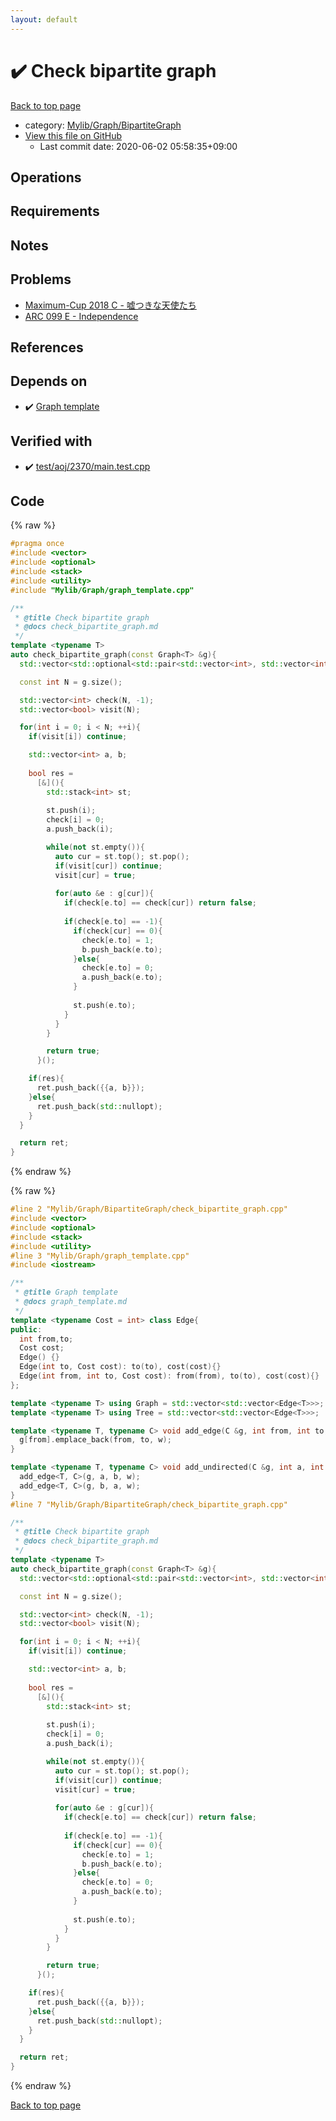 ```yaml
---
layout: default
---
```


<!-- mathjax config similar to math.stackexchange -->
<script type="text/javascript" async
  src="https://cdnjs.cloudflare.com/ajax/libs/mathjax/2.7.5/MathJax.js?config=TeX-MML-AM_CHTML">
</script>
<script type="text/x-mathjax-config">
  MathJax.Hub.Config({
    TeX: { equationNumbers: { autoNumber: "AMS" }},
    tex2jax: {
      inlineMath: [ ['$','$'] ],
      processEscapes: true
    },
    "HTML-CSS": { matchFontHeight: false },
    displayAlign: "left",
    displayIndent: "2em"
  });
</script>

<script type="text/javascript" src="https://cdnjs.cloudflare.com/ajax/libs/jquery/3.4.1/jquery.min.js"></script>
<script src="https://cdn.jsdelivr.net/npm/jquery-balloon-js@1.1.2/jquery.balloon.min.js" integrity="sha256-ZEYs9VrgAeNuPvs15E39OsyOJaIkXEEt10fzxJ20+2I=" crossorigin="anonymous"></script>
<script type="text/javascript" src="../../../../assets/js/copy-button.js"></script>
<link rel="stylesheet" href="../../../../assets/css/copy-button.css" />


# :heavy_check_mark: Check bipartite graph

<a href="../../../../index.html">Back to top page</a>

* category: <a href="../../../../index.html#3b87eee7aef75da88610c966a8da844f">Mylib/Graph/BipartiteGraph</a>
* <a href="{{ site.github.repository_url }}/blob/master/Mylib/Graph/BipartiteGraph/check_bipartite_graph.cpp">View this file on GitHub</a>
    - Last commit date: 2020-06-02 05:58:35+09:00




## Operations

## Requirements

## Notes

## Problems

- [Maximum-Cup 2018 C - 嘘つきな天使たち](https://atcoder.jp/contests/maximum-cup-2018/tasks/maximum_cup_2018_c)
- [ARC 099 E - Independence](https://atcoder.jp/contests/arc099/tasks/arc099_c)

## References



## Depends on

* :heavy_check_mark: <a href="../graph_template.cpp.html">Graph template</a>


## Verified with

* :heavy_check_mark: <a href="../../../../verify/test/aoj/2370/main.test.cpp.html">test/aoj/2370/main.test.cpp</a>


## Code

<a id="unbundled"></a>
{% raw %}
```cpp
#pragma once
#include <vector>
#include <optional>
#include <stack>
#include <utility>
#include "Mylib/Graph/graph_template.cpp"

/**
 * @title Check bipartite graph
 * @docs check_bipartite_graph.md
 */
template <typename T>
auto check_bipartite_graph(const Graph<T> &g){
  std::vector<std::optional<std::pair<std::vector<int>, std::vector<int>>>> ret;

  const int N = g.size();

  std::vector<int> check(N, -1);
  std::vector<bool> visit(N);

  for(int i = 0; i < N; ++i){
    if(visit[i]) continue;

    std::vector<int> a, b;
      
    bool res =
      [&](){
        std::stack<int> st;
 
        st.push(i);
        check[i] = 0;
        a.push_back(i);

        while(not st.empty()){
          auto cur = st.top(); st.pop();
          if(visit[cur]) continue;
          visit[cur] = true;
 
          for(auto &e : g[cur]){
            if(check[e.to] == check[cur]) return false;
 
            if(check[e.to] == -1){
              if(check[cur] == 0){
                check[e.to] = 1;
                b.push_back(e.to);
              }else{
                check[e.to] = 0;
                a.push_back(e.to);
              }
          
              st.push(e.to);
            }
          }
        }

        return true;
      }();

    if(res){
      ret.push_back({{a, b}});
    }else{
      ret.push_back(std::nullopt);
    }
  }

  return ret;
}

```
{% endraw %}

<a id="bundled"></a>
{% raw %}
```cpp
#line 2 "Mylib/Graph/BipartiteGraph/check_bipartite_graph.cpp"
#include <vector>
#include <optional>
#include <stack>
#include <utility>
#line 3 "Mylib/Graph/graph_template.cpp"
#include <iostream>

/**
 * @title Graph template
 * @docs graph_template.md
 */
template <typename Cost = int> class Edge{
public:
  int from,to;
  Cost cost;
  Edge() {}
  Edge(int to, Cost cost): to(to), cost(cost){}
  Edge(int from, int to, Cost cost): from(from), to(to), cost(cost){}
};

template <typename T> using Graph = std::vector<std::vector<Edge<T>>>;
template <typename T> using Tree = std::vector<std::vector<Edge<T>>>;

template <typename T, typename C> void add_edge(C &g, int from, int to, T w = 1){
  g[from].emplace_back(from, to, w);
}

template <typename T, typename C> void add_undirected(C &g, int a, int b, T w = 1){
  add_edge<T, C>(g, a, b, w);
  add_edge<T, C>(g, b, a, w);
}
#line 7 "Mylib/Graph/BipartiteGraph/check_bipartite_graph.cpp"

/**
 * @title Check bipartite graph
 * @docs check_bipartite_graph.md
 */
template <typename T>
auto check_bipartite_graph(const Graph<T> &g){
  std::vector<std::optional<std::pair<std::vector<int>, std::vector<int>>>> ret;

  const int N = g.size();

  std::vector<int> check(N, -1);
  std::vector<bool> visit(N);

  for(int i = 0; i < N; ++i){
    if(visit[i]) continue;

    std::vector<int> a, b;
      
    bool res =
      [&](){
        std::stack<int> st;
 
        st.push(i);
        check[i] = 0;
        a.push_back(i);

        while(not st.empty()){
          auto cur = st.top(); st.pop();
          if(visit[cur]) continue;
          visit[cur] = true;
 
          for(auto &e : g[cur]){
            if(check[e.to] == check[cur]) return false;
 
            if(check[e.to] == -1){
              if(check[cur] == 0){
                check[e.to] = 1;
                b.push_back(e.to);
              }else{
                check[e.to] = 0;
                a.push_back(e.to);
              }
          
              st.push(e.to);
            }
          }
        }

        return true;
      }();

    if(res){
      ret.push_back({{a, b}});
    }else{
      ret.push_back(std::nullopt);
    }
  }

  return ret;
}

```
{% endraw %}

<a href="../../../../index.html">Back to top page</a>

